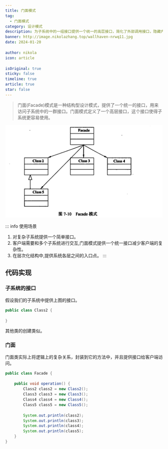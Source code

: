 ```yaml
---
title: 门面模式
tag:
  - 门面模式
category: 设计模式
description: 为子系统中的一组接口提供一个统一的高层接口，简化了外部调用接口，隐藏内部复杂性。
banner: http://image.nikolazhang.top/wallhaven-nrwq11.jpg
date: 2024-01-20

author: nikola
icon: article

isOriginal: true
sticky: false
timeline: true
article: true
star: false
---
```


> 门面(Facade)模式是一种结构型设计模式，提供了一个统一的接口，用来访问子系统中的一群接口。门面模式定义了一个高层接口，这个接口使得子系统更容易使用。

![20240120122205](https://raw.githubusercontent.com/NikolaZhang/image-blog/main/11-facade/20240120122205.png)

::: info 使用场景

1. 对复杂子系统提供一个简单接口。
2. 客户端需要和多个子系统进行交互,门面模式提供一个统一接口减少客户端的复杂性。
3. 在层次化结构中,提供系统各层之间的入口点。
:::

## 代码实现

### 子系统的接口

假设我们的子系统中提供上图的接口。

```java
public class Class2 {
    
}

```

其他类的创建类似。

### 门面

门面类实际上将逻辑上的复杂关系，封装到它的方法中，并且提供接口给客户端访问。

```java
public class Facade {
    
    public void operation() {
        Class2 class2 = new Class2();
        Class3 class3 = new Class3();
        Class4 class4 = new Class4();
        Class5 class5 = new Class5();

        System.out.println(class2);
        System.out.println(class3);
        System.out.println(class4);
        System.out.println(class5);
    }
}
```
